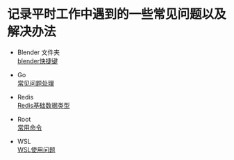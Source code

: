 # 记录平时工作中遇到的一些常见问题以及解决办法

- Blender 文件夹  
[blender快捷键](./blender/Blender-shortcut.md)

- Go  
[常见问题处理](./go/problems.md)  

- Redis  
[Redis基础数据类型](./redis/Basic.md)  

- Root  
[常用命令](./常用命令.md)  


- WSL  
[WSL使用问题](./wsl/wsl.md)